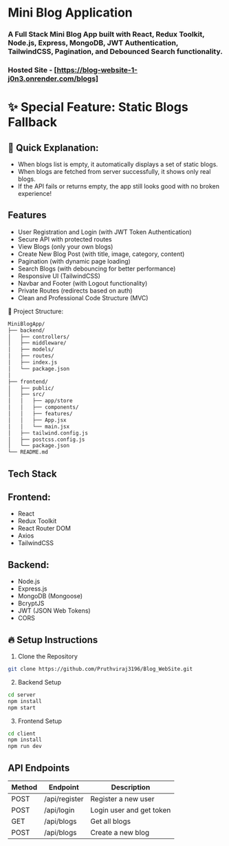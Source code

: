 # Mini Blog Application
### A Full Stack Mini Blog App built with React, Redux Toolkit, Node.js, Express, MongoDB, JWT Authentication, TailwindCSS, Pagination, and Debounced Search functionality.
</hr>

### Hosted Site - [https://blog-website-1-j0n3.onrender.com/blogs]

# ✨ Special Feature: Static Blogs Fallback
## 💬 Quick Explanation:
- When blogs list is empty, it automatically displays a set of static blogs.
- When blogs are fetched from server successfully, it shows only real blogs.
- If the API fails or returns empty, the app still looks good with no broken experience!

## Features

- User Registration and Login (with JWT Token Authentication)
- Secure API with protected routes
- View Blogs (only your own blogs)
- Create New Blog Post (with title, image, category, content)
- Pagination (with dynamic page loading)
- Search Blogs (with debouncing for better performance)
- Responsive UI (TailwindCSS)
- Navbar and Footer (with Logout functionality)
- Private Routes (redirects based on auth)
- Clean and Professional Code Structure (MVC)

</hr>
📂 Project Structure:

```bash
MiniBlogApp/
├── backend/
│   ├── controllers/
│   ├── middleware/
│   ├── models/
│   ├── routes/
│   ├── index.js
│   └── package.json
│
├── frontend/
│   ├── public/
│   ├── src/
│   │   ├── app/store
│   │   ├── components/
│   │   ├── features/
│   │   ├── App.jsx
│   │   └── main.jsx
│   ├── tailwind.config.js
│   ├── postcss.config.js
│   └── package.json
└── README.md
```

## Tech Stack
## Frontend:
- React
- Redux Toolkit
- React Router DOM
- Axios
- TailwindCSS

## Backend:
- Node.js
- Express.js
- MongoDB (Mongoose)
- BcryptJS
- JWT (JSON Web Tokens)
- CORS

## 🔥 Setup Instructions
1. Clone the Repository
```bash
git clone https://github.com/Pruthviraj3196/Blog_WebSite.git
```

2. Backend Setup
```bash
cd server
npm install
npm start
```

3. Frontend Setup
```bash
cd client
npm install
npm run dev
```

## API Endpoints
| Method | Endpoint     | Description               |
|--------|--------------|----------------------------|
| POST   | /api/register | Register a new user        |
| POST   | /api/login    | Login user and get token   |
| GET    | /api/blogs    | Get all blogs              |
| POST   | /api/blogs    | Create a new blog          |

